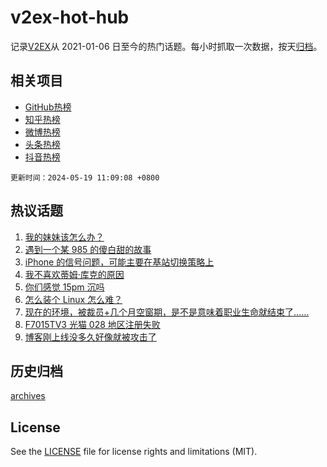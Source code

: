 # v2ex-hot-hub

 记录[V2EX](https://www.v2ex.com/)从 2021-01-06 日至今的热门话题。每小时抓取一次数据，按天[归档](archives)。
 
 ## 相关项目

- [GitHub热榜](https://github.com/lonnyzhang423/github-hot-hub)
- [知乎热榜](https://github.com/lonnyzhang423/zhihu-hot-hub)
- [微博热榜](https://github.com/lonnyzhang423/weibo-hot-hub)
- [头条热榜](https://github.com/lonnyzhang423/toutiao-hot-hub)
- [抖音热榜](https://github.com/lonnyzhang423/douyin-hot-hub)


 `更新时间：2024-05-19 11:09:08 +0800`

## 热议话题

1. [我的妹妹该怎么办？](https://www.v2ex.com/t/1041821)
1. [遇到一个某 985 的傻白甜的故事](https://www.v2ex.com/t/1041838)
1. [iPhone 的信号问题，可能主要在基站切换策略上](https://www.v2ex.com/t/1041849)
1. [我不喜欢蒂姆·库克的原因](https://www.v2ex.com/t/1041931)
1. [你们感觉 15pm 沉吗](https://www.v2ex.com/t/1041833)
1. [怎么装个 Linux 怎么难？](https://www.v2ex.com/t/1041920)
1. [现在的环境，被裁员+几个月空窗期，是不是意味着职业生命就结束了……](https://www.v2ex.com/t/1041899)
1. [F7015TV3 光猫 028 地区注册失败](https://www.v2ex.com/t/1041813)
1. [博客刚上线没多久好像就被攻击了](https://www.v2ex.com/t/1041848)

## 历史归档

[archives](archives)

## License

See the [LICENSE](LICENSE) file for license rights and limitations (MIT).
